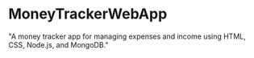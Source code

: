 # MoneyTrackerWebApp
"A money tracker app for managing expenses and income using HTML, CSS, Node.js, and MongoDB."
